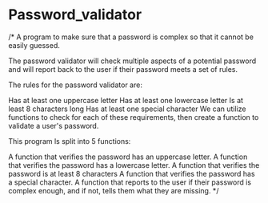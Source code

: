 # Password_validator

/*
A program to make sure that a password is complex so that it cannot be easily guessed. 

The password validator will check multiple aspects of a potential password and will report back to the user if their password meets a set of rules.

The rules for the password validator are:

Has at least one uppercase letter
Has at least one lowercase letter
Is at least 8 characters long
Has at least one special character
We can utilize functions to check for each of these requirements, then create a function to validate a user's password.

This program ls split into 5 functions:

A function that verifies the password has an uppercase letter.
A function that verifies the password has a lowercase letter.
A function that verifies the password is at least 8 characters
A function that verifies the password has a special character.
A function that reports to the user if their password is complex enough, and if not, tells them what they are missing.
*/
